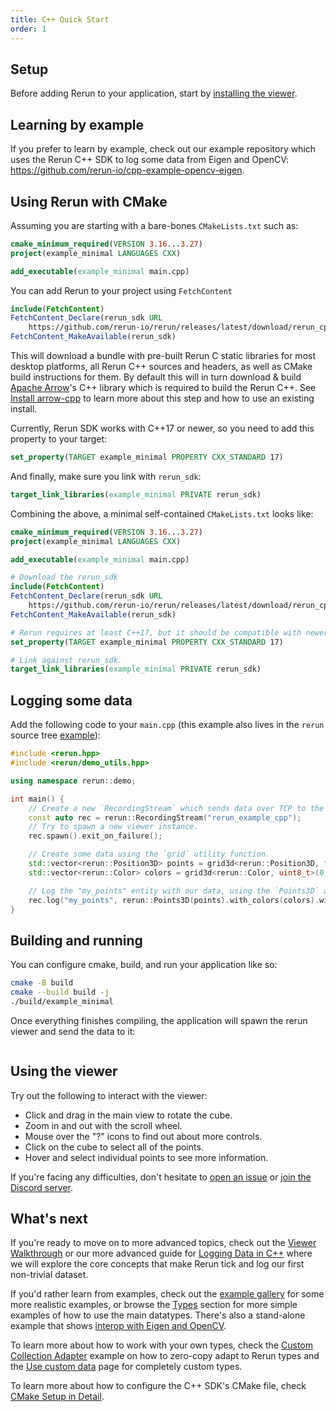 ```yaml
---
title: C++ Quick Start
order: 1
---
```


## Setup
Before adding Rerun to your application, start by [installing the viewer](installing-viewer.md).

## Learning by example
If you prefer to learn by example, check out our example repository which uses the Rerun C++ SDK to log some data from Eigen and OpenCV: <https://github.com/rerun-io/cpp-example-opencv-eigen>.

## Using Rerun with CMake

Assuming you are starting with a bare-bones `CMakeLists.txt` such as:

```cmake
cmake_minimum_required(VERSION 3.16...3.27)
project(example_minimal LANGUAGES CXX)

add_executable(example_minimal main.cpp)
```

You can add Rerun to your project using `FetchContent`

```cmake
include(FetchContent)
FetchContent_Declare(rerun_sdk URL
    https://github.com/rerun-io/rerun/releases/latest/download/rerun_cpp_sdk.zip)
FetchContent_MakeAvailable(rerun_sdk)
```
This will download a bundle with pre-built Rerun C static libraries for most desktop platforms,
all Rerun C++ sources and headers, as well as CMake build instructions for them.
By default this will in turn download & build [Apache Arrow](https://arrow.apache.org/)'s C++ library which is required to build the Rerun C++.
See [Install arrow-cpp](https://ref.rerun.io/docs/cpp/stable/md__2home_2runner_2work_2rerun_2rerun_2rerun__cpp_2arrow__cpp__install.html) to learn more about this step and how to use an existing install.

Currently, Rerun SDK works with C++17 or newer, so you need to add this property to your target:

```cmake
set_property(TARGET example_minimal PROPERTY CXX_STANDARD 17)
```

And finally, make sure you link with `rerun_sdk`:

```cmake
target_link_libraries(example_minimal PRIVATE rerun_sdk)
```

Combining the above, a minimal self-contained `CMakeLists.txt` looks like:

```cmake
cmake_minimum_required(VERSION 3.16...3.27)
project(example_minimal LANGUAGES CXX)

add_executable(example_minimal main.cpp)

# Download the rerun_sdk
include(FetchContent)
FetchContent_Declare(rerun_sdk URL
    https://github.com/rerun-io/rerun/releases/latest/download/rerun_cpp_sdk.zip)
FetchContent_MakeAvailable(rerun_sdk)

# Rerun requires at least C++17, but it should be compatible with newer versions.
set_property(TARGET example_minimal PROPERTY CXX_STANDARD 17)

# Link against rerun_sdk.
target_link_libraries(example_minimal PRIVATE rerun_sdk)
```

## Logging some data
Add the following code to your `main.cpp`
(this example also lives in the `rerun` source tree [example](https://github.com/rerun-io/rerun/blob/latest/examples/cpp/minimal/main.cpp)):

```cpp
#include <rerun.hpp>
#include <rerun/demo_utils.hpp>

using namespace rerun::demo;

int main() {
    // Create a new `RecordingStream` which sends data over TCP to the viewer process.
    const auto rec = rerun::RecordingStream("rerun_example_cpp");
    // Try to spawn a new viewer instance.
    rec.spawn().exit_on_failure();

    // Create some data using the `grid` utility function.
    std::vector<rerun::Position3D> points = grid3d<rerun::Position3D, float>(-10.f, 10.f, 10);
    std::vector<rerun::Color> colors = grid3d<rerun::Color, uint8_t>(0, 255, 10);

    // Log the "my_points" entity with our data, using the `Points3D` archetype.
    rec.log("my_points", rerun::Points3D(points).with_colors(colors).with_radii({0.5f}));
}
```

## Building and running

You can configure cmake, build, and run your application like so:
```bash
cmake -B build
cmake --build build -j
./build/example_minimal
```

Once everything finishes compiling, the application will spawn the rerun viewer and send the data to it:

<picture>
  <img src="https://static.rerun.io/intro_cpp_result/398c8fb79766e370a65b051b38eac680671c348a/full.png" alt="">
  <source media="(max-width: 480px)" srcset="https://static.rerun.io/intro_cpp_result/398c8fb79766e370a65b051b38eac680671c348a/480w.png">
  <source media="(max-width: 768px)" srcset="https://static.rerun.io/intro_cpp_result/398c8fb79766e370a65b051b38eac680671c348a/768w.png">
  <source media="(max-width: 1024px)" srcset="https://static.rerun.io/intro_cpp_result/398c8fb79766e370a65b051b38eac680671c348a/1024w.png">
  <source media="(max-width: 1200px)" srcset="https://static.rerun.io/intro_cpp_result/398c8fb79766e370a65b051b38eac680671c348a/1200w.png">
</picture>

## Using the viewer
Try out the following to interact with the viewer:
 * Click and drag in the main view to rotate the cube.
 * Zoom in and out with the scroll wheel.
 * Mouse over the "?" icons to find out about more controls.
 * Click on the cube to select all of the points.
 * Hover and select individual points to see more information.

If you're facing any difficulties, don't hesitate to [open an issue](https://github.com/rerun-io/rerun/issues/new/choose) or [join the Discord server](https://discord.gg/PXtCgFBSmH).

## What's next

If you're ready to move on to more advanced topics, check out the [Viewer Walkthrough](viewer-walkthrough.md) or our
more advanced guide for [Logging Data in C++](../tutorial/cpp.md) where we will explore the core concepts that make
Rerun tick and log our first non-trivial dataset.

If you'd rather learn from examples, check out the [example gallery](/examples) for some more realistic examples, or browse the [Types](../reference/types.md) section for more simple examples of how to use the main datatypes.
There's also a stand-alone example that shows [interop with Eigen and OpenCV](https://github.com/rerun-io/cpp-example-opencv-eigen).

To learn more about how to work with your own types, check the [Custom Collection Adapter](https://github.com/rerun-io/rerun/tree/latest/examples/cpp/custom_collection_adapter) example on how to zero-copy adapt to Rerun types
and the [Use custom data](../howto/extend/custom-data.md) page for completely custom types.

To learn more about how to configure the C++ SDK's CMake file, check [CMake Setup in Detail](https://ref.rerun.io/docs/cpp/stable/md__2home_2runner_2work_2rerun_2rerun_2rerun__cpp_2cmake__setup__in__detail.html).
